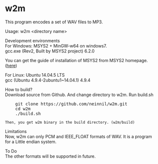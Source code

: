 # w2m

This program encodes a set of WAV files to MP3.

Usage:
w2m \<directory name\>


Development environments<br>
 For Windows: MSYS2 + MinGW-w64 on windows7.<br>
  gcc.exe (Rev2, Built by MSYS2 project) 6.2.0

  You can get the guide of installation of MSYS2 from MSYS2 homepage.(<a href="https://sourceforge.net/p/msys2/wiki/MSYS2%20installation/">here</a>)
 
 For Linux: Ubuntu 14.04.5 LTS<br>
  gcc (Ubuntu 4.9.4-2ubuntu1~14.04.1) 4.9.4


How to build?<br>
	Download source from Github.
	And change directory to w2m.
	Run build.sh
<pre>
	git clone https://github.com/neinnil/w2m.git
	cd w2m
	./build.sh
</pre>
	Then, you get w2m binary in the build directory. (w2m/build)


Limitations<br>
	Now, w2m can only PCM and IEEE_FLOAT formats of WAV.
	It is a program for a Little endian system.


To Do <br>
The other formats will be supported in future.


